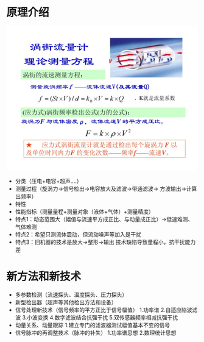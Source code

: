  # 原理介绍
![涡街理论测量公式](https://github.com/zkjiang/-/blob/master/imgstorage/127.jpg)
 - 分类（压电+电容+超声....）
 - 测量过程（旋涡力->信号检出->电容放大及滤波->带通滤波-> 方波输出->计算出频率）
 - 特性
 - 性能指标（测量量程+测量对象（液体+气体）+测量精度）
 - 特点1：动态范围大（幅值与流速平方成正比、与动量成正比）->低速难测、气体难测
 - 特点2：希望只测流体震动，但流动噪声等加入是干扰
 - 特点3：旧机器的技术是放大->整形->输出 技术缺陷导致量程小，抗干扰能力差
# 新方法和新技术
 - 多参数检测（流速探头、温度探头、压力探头）
 - 新型检出器（超声等其他检出方法和设备）
 - 信号处理新技术（信号频率的平方正比于信号幅值）
 1.功率谱
 2.自适应陷波滤波
 3.小波变换
 4.数字滤波结合抗强干扰
 5.双传感器频率相减抗强干扰
  - 动量关系、动量跟踪
 1.建立专门的滤波器测试幅值基本不变的信号
 - 信号脉冲的再调整技术（脉冲的补失）
 1.功率谱思想
 2.数理统计思想
